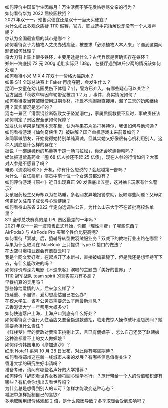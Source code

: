 如何评价中国留学生因每月 1 万生活费不够花发帖辱骂父亲的行为？  
如何看待华为 2022 届校园秋招？  
2021 年双十一，预售买便宜还是双十一当天买便宜？  
为什么如此多观众质疑 TI10 假赛，官方、职业选手包括解说却没有一个人发声呢？  
你认为全国最宜居的城市是哪个？  
如何看待女子为植物人丈夫办残疾证，被要求「必须植物人本人来」？遇到这类问题该如何处理？  
将大刀背上装上很多铁环，主要用途是什么？古代兵器是否确实存在铁环？  
郑州一海底捞 72 元 200g 毛肚实际只 138g， 在餐厅遇到缺斤少两的情况该如何处理？  
如何看待小米 MIX 4 在双十一价格大幅跳水？  
如果 S11 全球总决赛上 Faker 再度夺冠，会发生什么？  
昆明一女童在幼儿园受伤下体缝 7 针，警方已介入，有哪些疑点可以关注？  
官方回应「秋收车辆因车轮带泥被罚 1.2 万 」事件，真实情况如何？  
如何看待麦当劳被曝使用过期食材，托盘不洗擦擦直接用，漏了三天的奶浆继续用？真实情况是怎样的？  
河南一景区「滑索钢丝断裂致女子坠湖溺亡」，家属质疑救援不及时，事故责任该如何判定？景区安全该如何保障？  
室友认为苹果是轻薄本天花板，认为苹果芯片吊打英特尔，我该如何与他沟通？  
如何看待游戏《仙剑奇侠传 7》被破解？国产单机游戏未来前景如何？  
和同事做朋友，开始觉得她特别单纯真诚，但其实她又好像很有心机利用别人，这种人到底是什么样的存在？  
据说「一碗螺狮粉的热量等于跑一场马拉松」，你还会吃螺狮粉吗？  
媒体报道紫鑫药业「囤 68 亿人参还不起 25 亿债」，现在人参的行情如何？大家对人参是不感冒了吗？  
电影《流浪地球 2》开机，你有什么想说的？会超越第一部吗？  
为什么「百亿票房」演员中前十位一个女演员都没有？  
如何评价游戏《原神》近日出现真正 90 发保底出五星，这对抽卡玩家有什么警示?  
女孩服药轻生父母却以为在熟睡，多名网友异地报警求助，反映哪些问题？父母如何更好关注孩子成长与心理健康？  
如何看待山东省 2022 年定向选调生公告，为什么山东大学不在首批高校名单里？  
S11 全球总决赛真的是 LPL 赛区最差的一年吗？  
2021 年双十一第一波预售正式开始，你都「理性消费」了哪些东西？  
AirPods3 与 AirPods Pro 买哪个性价比更高呢?  
如何看待「双减」后，猿辅导转型做羽绒服业务？双减下的教培行业出路在哪里？  
苹果为什么取消在 MacBook 上只提供 Type C 接口的做法？  
在太空引爆核武器会有蘑菇云吗？  
我是个网文爱好者，在起点开了本新书，直接被编辑毙了，但是我还是想坚持写下去，有什么能改进的吗？  
如何评价周深为电影《不速来客》演唱的主题曲「美好的世界」？  
TI10 冠军战队 team spirit 的真实实力有多高？  
早餐机真的实用吗？  
那些嫁给爱情的人，后来怎么样了？  
拖延重、不自律、爱幻想高估自己怎么办?  
在校大学生，省考公务员需要怎么了解最新消息？  
去香港读大学一年费用大概多少?  
如何快速落户上海，上海户口到底有什么好处？  
如何看待女子强行入住酒店又要全额退款遭拒，临走做惊人操作破坏酒店房间？她需要承担什么责任？  
《红楼梦》里的贾政对贾宝玉挑剔上天，且已有俩嫡子 ，怎么自己还娶了赵姨娘这种谁都看不上的女人做姨娘？  
如何评价韩国电影《摩加迪沙》？  
红米 Note11 系列 10 月 28 日发布，对此你有哪些期待？  
如何看待郑州这座新一线城市未来的发展？有哪些信息值得关注？  
香港大学的研究生好申请吗？  
准备考研，请问有哪些名声好的大学推荐？  
如何评价「辞职看世界女教师将回心理学本行」？旅行带给一个人的价值和积淀有哪些？有机会你想出去看世界吗？  
为什么总是想得到别人的认可？怎样才能改变这种心态？  
减肥中怎样抵制自己的食欲?  
多地取暖用煤价格涨超 2 倍，是什么原因导致？冬季取暖会受到影响吗？  
